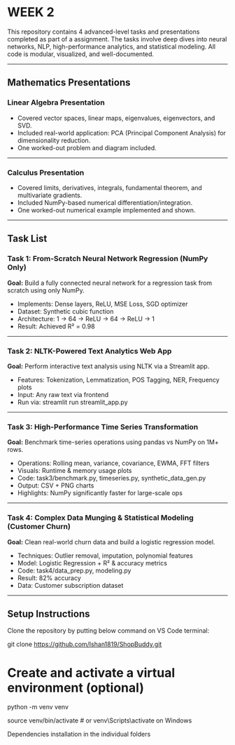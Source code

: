 # WEEK 2

This repository contains 4 advanced-level tasks and presentations completed as part of a assignment. The tasks involve deep dives into neural networks, NLP, high-performance analytics, and statistical modeling. All code is modular, visualized, and well-documented.

---


## Mathematics Presentations

### **Linear Algebra Presentation**
- Covered vector spaces, linear maps, eigenvalues, eigenvectors, and SVD.
- Included real-world application: PCA (Principal Component Analysis) for dimensionality reduction.
- One worked-out problem and diagram included.

---

### **Calculus Presentation**
- Covered limits, derivatives, integrals, fundamental theorem, and multivariate gradients.
- Included NumPy-based numerical differentiation/integration.
- One worked-out numerical example implemented and shown.


---

## Task List

### **Task 1: From-Scratch Neural Network Regression (NumPy Only)**  
**Goal:** Build a fully connected neural network for a regression task from scratch using only NumPy.  
- Implements: Dense layers, ReLU, MSE Loss, SGD optimizer  
- Dataset: Synthetic cubic function  
- Architecture: 1 → 64 → ReLU → 64 → ReLU → 1  
- Result: Achieved R² = 0.98  


---

### **Task 2: NLTK-Powered Text Analytics Web App**  
**Goal:** Perform interactive text analysis using NLTK via a Streamlit app.  
- Features: Tokenization, Lemmatization, POS Tagging, NER, Frequency plots  
- Input: Any raw text via frontend   
- Run via: streamlit run streamlit_app.py 
 

---

### **Task 3: High-Performance Time Series Transformation**  
**Goal:** Benchmark time-series operations using pandas vs NumPy on 1M+ rows.  
- Operations: Rolling mean, variance, covariance, EWMA, FFT filters  
- Visuals: Runtime & memory usage plots  
- Code: task3/benchmark.py, timeseries.py, synthetic_data_gen.py  
- Output: CSV + PNG charts  
- Highlights: NumPy significantly faster for large-scale ops

---

### **Task 4: Complex Data Munging & Statistical Modeling (Customer Churn)**  
**Goal:** Clean real-world churn data and build a logistic regression model.  
- Techniques: Outlier removal, imputation, polynomial features  
- Model: Logistic Regression + R² & accuracy metrics  
- Code: task4/data_prep.py, modeling.py
- Result: 82% accuracy  
- Data: Customer subscription dataset

---

## Setup Instructions

Clone the repository by putting below command on VS Code terminal:

git clone https://github.com/Ishan1819/ShopBuddy.git

# Create and activate a virtual environment (optional)

python -m venv venv

source venv/bin/activate  # or venv\Scripts\activate on Windows

Dependencies installation in the individual folders

